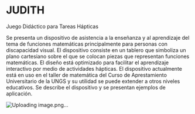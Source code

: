 # JUDITH
Juego Didáctico para Tareas Hápticas



Se presenta un dispositivo de asistencia a la enseñanza y al aprendizaje del tema
de funciones matemáticas principalmente para personas con discapacidad
visual. El dispositivo consiste en un tablero que simboliza un plano cartesiano
sobre el que se colocan piezas que representan funciones matemáticas. El
diseño está optimizado para facilitar el aprendizaje interactivo por medio de
actividades hápticas. El dispositivo actualmente está en uso en el taller de
matemática del Curso de Aprestamiento Universitario de la UNGS y su utilidad
se puede extender a otros niveles educativos. Se describe el dispositivo y se
presentan ejemplos de aplicación.

![Uploading image.png…]()
